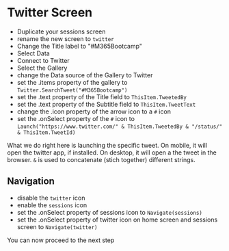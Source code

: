 # Twitter Screen

* Duplicate your sessions screen
* rename the new screen to `twitter`
* Change the Title label to "#M365Bootcamp"
* Select Data
* Connect to Twitter
* Select the Gallery
* change the Data source of the Gallery to Twitter
* set the .items property of the gallery to `Twitter.SearchTweet("#M365Bootcamp")`
* set the .text property of the Title field to `ThisItem.TweetedBy`
* set the .text property of the Subtitle field to `ThisItem.TweetText`
* change the .icon property of the arrow icon to a `#` icon
* set the .onSelect property of the `#` icon to `Launch("https://www.twitter.com/" & ThisItem.TweetedBy & "/status/" & ThisItem.TweetId)`

What we do right here is launching the specific tweet. On mobile, it will open the twitter app, if installed. On desktop, it will open a the tweet in the browser. 
`&` is used to concatenate (stich together) different strings. 
## Navigation

* disable the `twitter` icon
* enable the `sessions` icon
* set the .onSelect property of sessions icon to `Navigate(sessions)`
* set the .onSelect property of twitter icon on home screen and sessions screen to `Navigate(twitter)`

You can now proceed to the next step
